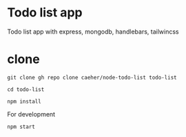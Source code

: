 # Todo list app

Todo list app with express, mongodb, handlebars, tailwincss

# clone

```
git clone gh repo clone caeher/node-todo-list todo-list

cd todo-list

npm install
```

For development
```
npm start
```


